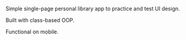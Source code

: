 Simple single-page personal library app to practice and test UI design.

Built with class-based OOP.

Functional on mobile.
